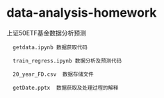 # data-analysis-homework
上证50ETF基金数据分析预测

      getdata.ipynb 数据获取代码

      train_regress.ipynb 数据分析及预测代码

      20_year_FD.csv  数据存储文件

      getDate.pptx  数据获取及处理过程的解释
